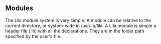 ## Modules

The Lila module system is very simple. A module can be relative to the current directory, or system-wide in /usr/lib/lila. A Lila module is simple a header file (.lh) with all the declarations. They are in the folder path specified by the user's file.

